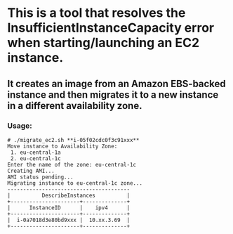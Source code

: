# This is a tool that resolves the InsufficientInstanceCapacity error when starting/launching an EC2 instance.
## It creates an image from an Amazon EBS-backed instance and then migrates it to a new instance in a different availability zone.

### Usage:
```
# ./migrate_ec2.sh **i-05f02cdc0f3c91xxx**
Move instance to Availability Zone:
 1. eu-central-1a
 2. eu-central-1c
Enter the name of the zone: eu-central-1c
Creating AMI...
AMI status pending...
Migrating instance to eu-central-1c zone...
---------------------------------------
|          DescribeInstances          |
+----------------------+--------------+
|      InstanceID      |    ipv4      |
+----------------------+--------------+
|  i-0a7018d3e80bd9xxx |  10.xx.3.69  |
+----------------------+--------------+
```
